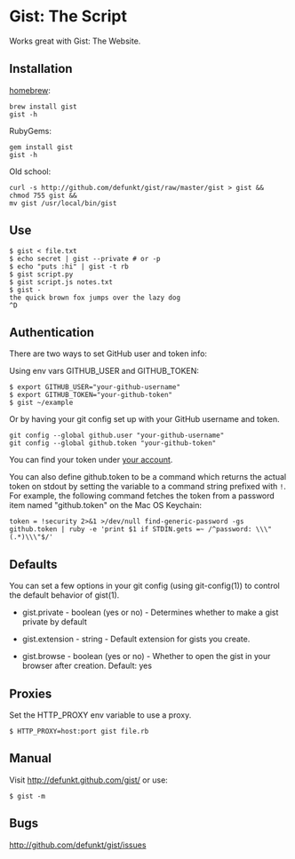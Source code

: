Gist: The Script
================

Works great with Gist: The Website.

Installation
------------

[homebrew](http://mxcl.github.com/homebrew/):

    brew install gist
    gist -h

RubyGems:

    gem install gist
    gist -h

Old school:

    curl -s http://github.com/defunkt/gist/raw/master/gist > gist &&
    chmod 755 gist &&
    mv gist /usr/local/bin/gist


Use
---

    $ gist < file.txt
    $ echo secret | gist --private # or -p
    $ echo "puts :hi" | gist -t rb
    $ gist script.py
    $ gist script.js notes.txt
    $ gist -
    the quick brown fox jumps over the lazy dog
    ^D


Authentication
--------------
There are two ways to set GitHub user and token info:

Using env vars GITHUB_USER and GITHUB_TOKEN:

    $ export GITHUB_USER="your-github-username"
    $ export GITHUB_TOKEN="your-github-token"
    $ gist ~/example

Or by having your git config set up with your GitHub username and token.

    git config --global github.user "your-github-username"
    git config --global github.token "your-github-token"

You can find your token under [your account](https://github.com/account).

You can also define github.token to be a command which returns the
actual token on stdout by setting the variable to a command string
prefixed with `!`. For example, the following command fetches the
token from a password item named "github.token" on the Mac OS
Keychain:

    token = !security 2>&1 >/dev/null find-generic-password -gs github.token | ruby -e 'print $1 if STDIN.gets =~ /^password: \\\"(.*)\\\"$/'


Defaults
--------

You can set a few options in your git config (using git-config(1)) to
control the default behavior of gist(1).

* gist.private - boolean (yes or no) - Determines whether to make a gist
  private by default

* gist.extension - string - Default extension for gists you create.

* gist.browse - boolean (yes or no) - Whether to open the gist in your
  browser after creation. Default: yes

Proxies
-------

Set the HTTP_PROXY env variable to use a proxy.

    $ HTTP_PROXY=host:port gist file.rb


Manual
------

Visit <http://defunkt.github.com/gist/> or use:

    $ gist -m

Bugs
----

<http://github.com/defunkt/gist/issues>
